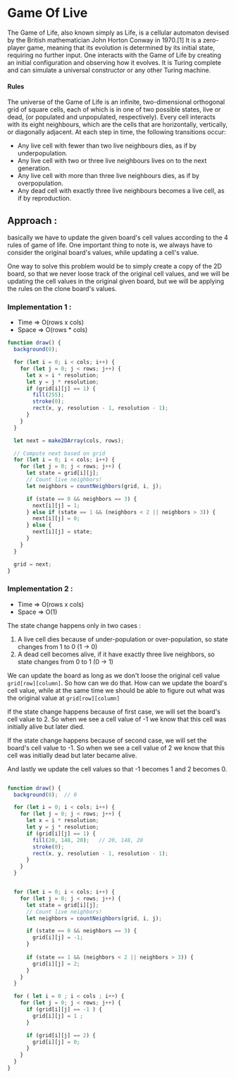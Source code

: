 # Game Of Live
The Game of Life, also known simply as Life, is a cellular automaton devised by the British mathematician John Horton Conway in 1970.[1] It is a zero-player game, meaning that its evolution is determined by its initial state, requiring no further input. One interacts with the Game of Life by creating an initial configuration and observing how it evolves. It is Turing complete and can simulate a universal constructor or any other Turing machine.

#### Rules 
The universe of the Game of Life is an infinite, two-dimensional orthogonal grid of square cells, each of which is in one of two possible states, live or dead, (or populated and unpopulated, respectively). Every cell interacts with its eight neighbours, which are the cells that are horizontally, vertically, or diagonally adjacent. At each step in time, the following transitions occur:

- Any live cell with fewer than two live neighbours dies, as if by underpopulation.
- Any live cell with two or three live neighbours lives on to the next generation.
- Any live cell with more than three live neighbours dies, as if by overpopulation.
- Any dead cell with exactly three live neighbours becomes a live cell, as if by reproduction.

## Approach :
basically we have to update the given board's cell values according to the 4 rules of game of life. One important thing to note is, we always have to consider the original board's values, while updating a cell's value.

One way to solve this problem would be to simply create a copy of the 2D board, so that we never loose track of the original cell values, and we will be updating the cell values in the original given board, but we will be applying the rules on the clone board's values.

### Implementation 1 :
- Time => O(rows x cols)
- Space => O(rows * cols)

```javascript
function draw() {
  background(0);

  for (let i = 0; i < cols; i++) {
    for (let j = 0; j < rows; j++) {
      let x = i * resolution;
      let y = j * resolution;
      if (grid[i][j] == 1) {
        fill(255);
        stroke(0);
        rect(x, y, resolution - 1, resolution - 1);
      }
    }
  }

  let next = make2DArray(cols, rows);

  // Compute next based on grid
  for (let i = 0; i < cols; i++) {
    for (let j = 0; j < rows; j++) {
      let state = grid[i][j];
      // Count live neighbors!
      let neighbors = countNeighbors(grid, i, j);

      if (state == 0 && neighbors == 3) {
        next[i][j] = 1;
      } else if (state == 1 && (neighbors < 2 || neighbors > 3)) {
        next[i][j] = 0;
      } else {
        next[i][j] = state;
      }
    }
  }

  grid = next;
}

```
### Implementation 2 :
- Time => O(rows x cols)
- Space => O(1)

The state change happens only in two cases :
1. A live cell dies because of under-population or over-population, so state changes from 1 to 0 (1 -> 0)
2. A dead cell becomes alive, if it have exactly three live neighbors, so state changes from 0 to 1 (0 -> 1)

We can update the board as long as we don't loose the original cell value `grid[row][column]`. 
So how can we do that. How can we update the board's cell value, while at the same time 
we should be able to figure out what was the original value at `grid[row][column]`

If the state change happens because of first case, we will set the board's cell value to 2. 
So when we see a cell value of -1 we know that this cell was initially alive but later died.

If the state change happens because of second case, we will set the board's cell value to -1. 
So when we see a cell value of 2 we know that this cell was initially dead but later became alive.

And lastly we update the cell values so that -1 becomes 1 and 2 becomes 0.

```javascript

function draw() {
  background(0);  // 0

  for (let i = 0; i < cols; i++) {
    for (let j = 0; j < rows; j++) {
      let x = i * resolution;
      let y = j * resolution;
      if (grid[i][j] == 1) {
        fill(20, 148, 20);   // 20, 148, 20 
        stroke(0);
        rect(x, y, resolution - 1, resolution - 1);
      }
    }
  }


  for (let i = 0; i < cols; i++) {
    for (let j = 0; j < rows; j++) {
      let state = grid[i][j];
      // Count live neighbors!
      let neighbors = countNeighbors(grid, i, j);

      if (state == 0 && neighbors == 3) {
        grid[i][j] = -1;
      }
      
      if (state == 1 && (neighbors < 2 || neighbors > 3)) {
        grid[i][j] = 2;
      }
    }
  }

  for ( let i = 0 ; i < cols ; i++) {
    for (let j = 0; j < rows; j++) {
      if (grid[i][j] == -1 ) {
        grid[i][j] = 1 ;
      } 

      if (grid[i][j] == 2) {
        grid[i][j] = 0;
      }
    }
  }
}

```


